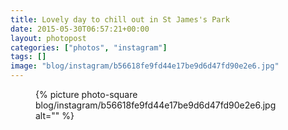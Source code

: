 ```yaml
---
title: Lovely day to chill out in St James's Park
date: 2015-05-30T06:57:21+00:00
layout: photopost
categories: ["photos", "instagram"]
tags: []
image: "blog/instagram/b56618fe9fd44e17be9d6d47fd90e2e6.jpg"
---
```


<figure class="photo photo--square">
  {% picture photo-square blog/instagram/b56618fe9fd44e17be9d6d47fd90e2e6.jpg alt="" %}
</figure>


